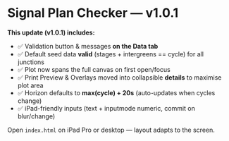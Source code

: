 # Signal Plan Checker — v1.0.1

**This update (v1.0.1) includes:**
- ✅ Validation button & messages **on the Data tab**
- ✅ Default seed data **valid** (stages + intergreens == cycle) for all junctions
- ✅ Plot now spans the full canvas on first open/focus
- ✅ Print Preview & Overlays moved into collapsible **details** to maximise plot area
- ✅ Horizon defaults to **max(cycle) + 20s** (auto-updates when cycles change)
- ✅ iPad-friendly inputs (text + inputmode numeric, commit on blur/change)

Open `index.html` on iPad Pro or desktop — layout adapts to the screen.
